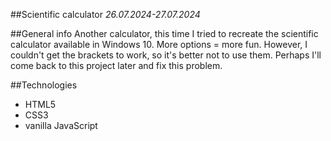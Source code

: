 ##Scientific calculator
_26.07.2024-27.07.2024_

##General info
Another calculator, this time I tried to recreate the scientific calculator available in Windows 10.
More options = more fun. However, I couldn't get the brackets to work, so it's better not to use them. 
Perhaps I'll come back to this project later and fix this problem.

##Technologies
* HTML5
* CSS3
* vanilla JavaScript
